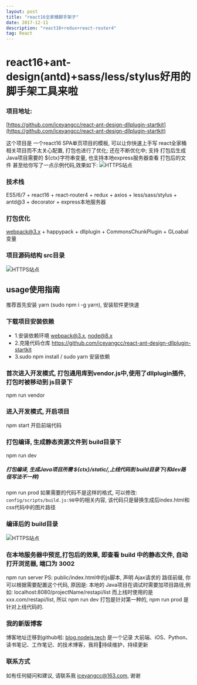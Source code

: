 ```yaml
---
layout: post
title: "react16全家桶脚手架子"
date: 2017-12-11 
description: "react16+redux+react-router4"
tag: React 
---   
```



# react16+ant-design(antd)+sass/less/stylus好用的脚手架工具来啦

### 项目地址:

[https://github.com/iceyangcc/react-ant-design-dllplugin-startkit](https://github.com/iceyangcc/react-ant-design-dllplugin-startkit)

这个项目是 一个react16 SPA单页项目的模板, 可以让你快速上手写 react全家桶相关项目而不太关心配置, 打包也进行了优化; 还在不断优化中; 支持 打包后生成Java项目需要的 ${ctx}字符串变量, 也支持本地express服务器查看 打包后的文件
甚至给你写了一点示例代码,效果如下:
![HTTPS站点](https://raw.githubusercontent.com/iceyangcc/react-ant-design-dllplugin-startkit/master/doc/startkit.png)

### 技术栈
ES5/6/7 + react16 + react-router4 + redux + axios + less/sass/stylus + antd@3 + decorator + express本地服务器

### 打包优化
webpack@3.x + happypack + dllplugin + CommonsChunkPlugin + GLoabal变量 


### 项目源码结构 src目录
  
![HTTPS站点](https://raw.githubusercontent.com/iceyangcc/react-ant-design-dllplugin-startkit/master/doc/src-dir.png)

## usage使用指南
推荐首先安装 yarn (sudo npm i -g yarn), 安装软件更快速

### 下载项目安装依赖
* 1.安装依赖环境 webpack@3.x, node@8.x
* 2.克隆代码仓库 https://github.com/iceyangcc/react-ant-design-dllplugin-startkit
* 3.sudo npm install / sudo yarn 安装依赖

### 首次进入开发模式, 打包通用库到vendor.js中,使用了dllplugin插件, 打包时被移动到 js目录下
npm run vendor

### 进入开发模式, 开启项目
npm start 开启前端代码

### 打包编译, 生成静态资源文件到 build目录下
npm run dev

##### 打包编译, 生成Java项目所需 ${ctx}/static/,上线代码到 build目录下(和dev路径写法不一样)
npm run prod
如果需要的代码不是这样的格式, 可以修改: `config/scripts/build.js:98`中的相关内容, 该代码只是替换生成后index.html和css代码中的图片路径

### 编译后的 build目录

![HTTPS站点](https://raw.githubusercontent.com/iceyangcc/react-ant-design-dllplugin-startkit/master/doc/build-dir.png)


### 在本地服务器中预览,打包后的效果, 即查看 build 中的静态文件, 自动打开浏览器, 端口为 3002
npm run server
PS: public/index.html中的js脚本, 声明 Ajax请求的 路径前缀, 你可以根据需要配置这个代码, 原因是: 本地的 Java项目在调试时需要加项目路径,例如: localhost:8080/projectName/restapi/list
而上线时使用的是
xxx.com/restapi/list,
所以 npm run dev 打包是针对第一种的, 
npm run prod 是针对上线代码的.


### 我的新版博客
博客地址迁移到github啦: 
[blog.nodejs.tech](http://blog.nodejs.tech) 是一个记录 大前端、iOS、Python、读书笔记、工作笔记、的技术博客，我将持续维护，持续更新

### 联系方式
如有任何疑问和建议, 请联系我   iceyangcc@163.com, 谢谢
 
